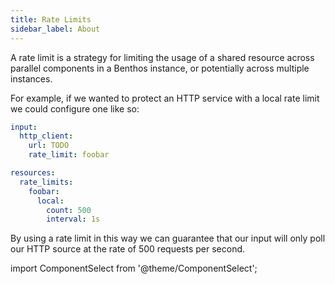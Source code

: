 ```yaml
---
title: Rate Limits
sidebar_label: About
---
```


A rate limit is a strategy for limiting the usage of a shared resource across parallel components in a Benthos instance, or potentially across multiple instances.

For example, if we wanted to protect an HTTP service with a local rate limit we could configure one like so:

```yaml
input:
  http_client:
    url: TODO
    rate_limit: foobar

resources:
  rate_limits:
    foobar:
      local:
        count: 500
        interval: 1s
```

By using a rate limit in this way we can guarantee that our input will only poll our HTTP source at the rate of 500 requests per second.

import ComponentSelect from '@theme/ComponentSelect';

<ComponentSelect type="rate_limits" singular="rate limit"></ComponentSelect>
